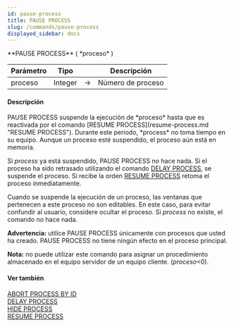 ```yaml
---
id: pause-process
title: PAUSE PROCESS
slug: /commands/pause-process
displayed_sidebar: docs
---
```


<!--REF #_command_.PAUSE PROCESS.Syntax-->**PAUSE PROCESS** ( *proceso* )<!-- END REF-->
<!--REF #_command_.PAUSE PROCESS.Params-->
| Parámetro | Tipo |  | Descripción |
| --- | --- | --- | --- |
| proceso | Integer | &#8594;  | Número de proceso |

<!-- END REF-->

#### Descripción 

<!--REF #_command_.PAUSE PROCESS.Summary-->PAUSE PROCESS suspende la ejecución de *proceso* hasta que es reactivada por el comando [RESUME PROCESS](resume-process.md "RESUME PROCESS").<!-- END REF--> Durante este periodo, *process* no toma tiempo en su equipo. Aunque un proceso esté suspendido, el proceso aún está en memoria. 

Si *process* ya está suspendido, PAUSE PROCESS no hace nada. Si el proceso ha sido retrasado utilizando el comando [DELAY PROCESS](delay-process.md "DELAY PROCESS"), se suspende el proceso. Si recibe la orden [RESUME PROCESS](resume-process.md "RESUME PROCESS") retoma el proceso inmediatamente. 

Cuando se suspende la ejecución de un proceso, las ventanas que pertenecen a este proceso no son editables. En este caso, para evitar confundir al usuario, considere ocultar el proceso. Si *process* no existe, el comando no hace nada.

**Advertencia:** utilice PAUSE PROCESS únicamente con procesos que usted ha creado. PAUSE PROCESS no tiene ningún efecto en el proceso principal.

**Nota:** no puede utilizar este comando para asignar un procedimiento almacenado en el equipo servidor de un equipo cliente. (*proceso*<0).

#### Ver también 

[ABORT PROCESS BY ID](abort-process-by-id.md)  
[DELAY PROCESS](delay-process.md)  
[HIDE PROCESS](hide-process.md)  
[RESUME PROCESS](resume-process.md)  